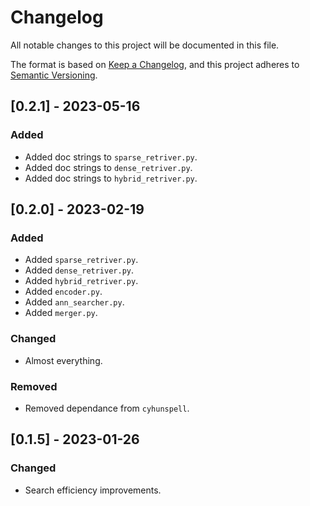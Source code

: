 # Changelog
All notable changes to this project will be documented in this file.

The format is based on [Keep a Changelog](https://keepachangelog.com/en/1.0.0/),
and this project adheres to [Semantic Versioning](https://semver.org/spec/v2.0.0.html).

## [0.2.1] - 2023-05-16
### Added
- Added doc strings to `sparse_retriver.py`.
- Added doc strings to  `dense_retriver.py`.
- Added doc strings to  `hybrid_retriver.py`.

## [0.2.0] - 2023-02-19
### Added
- Added `sparse_retriver.py`.
- Added `dense_retriver.py`.
- Added `hybrid_retriver.py`.
- Added `encoder.py`.
- Added `ann_searcher.py`.
- Added `merger.py`.

### Changed
- Almost everything.

### Removed
- Removed dependance from `cyhunspell`.

## [0.1.5] - 2023-01-26
### Changed
- Search efficiency improvements.